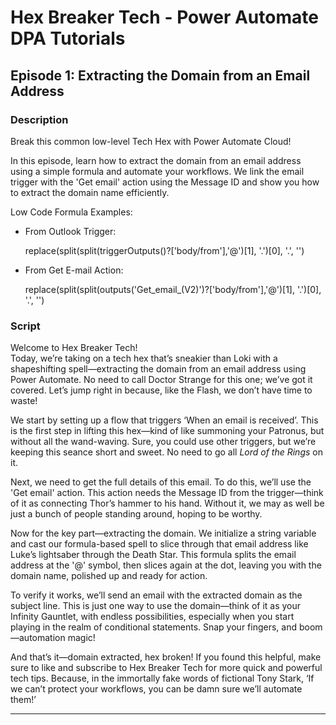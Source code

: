 # Hex Breaker Tech - Power Automate DPA Tutorials

## Episode 1: Extracting the Domain from an Email Address

### Description
Break this common low-level Tech Hex with Power Automate Cloud! 

In this episode, learn how to extract the domain from an email address using a simple formula and automate your workflows. We link the email trigger with the 'Get email' action using the Message ID and show you how to extract the domain name efficiently.

Low Code Formula Examples:
- From Outlook Trigger:
  
  replace(split(split(triggerOutputs()?['body/from'],'@')[1], '.')[0], '.', '')
  
- From Get E-mail Action:
  
  replace(split(split(outputs('Get_email_(V2)')?['body/from'],'@')[1], '.')[0], '.', '')
  

### Script
Welcome to Hex Breaker Tech!  
Today, we’re taking on a tech hex that’s sneakier than Loki with a shapeshifting spell—extracting the domain from an email address using Power Automate. No need to call Doctor Strange for this one; we’ve got it covered. Let’s jump right in because, like the Flash, we don’t have time to waste!

We start by setting up a flow that triggers ‘When an email is received’. This is the first step in lifting this hex—kind of like summoning your Patronus, but without all the wand-waving. Sure, you could use other triggers, but we’re keeping this seance short and sweet. No need to go all *Lord of the Rings* on it.

Next, we need to get the full details of this email. To do this, we’ll use the 'Get email' action. This action needs the Message ID from the trigger—think of it as connecting Thor’s hammer to his hand. Without it, we may as well be just a bunch of people standing around, hoping to be worthy.

Now for the key part—extracting the domain. We initialize a string variable and cast our formula-based spell to slice through that email address like Luke’s lightsaber through the Death Star. This formula splits the email address at the '@' symbol, then slices again at the dot, leaving you with the domain name, polished up and ready for action.

To verify it works, we’ll send an email with the extracted domain as the subject line. This is just one way to use the domain—think of it as your Infinity Gauntlet, with endless possibilities, especially when you start playing in the realm of conditional statements. Snap your fingers, and boom—automation magic!

And that’s it—domain extracted, hex broken! If you found this helpful, make sure to like and subscribe to Hex Breaker Tech for more quick and powerful tech tips. Because, in the immortally fake words of fictional Tony Stark, ‘If we can’t protect your workflows, you can be damn sure we’ll automate them!’

---

